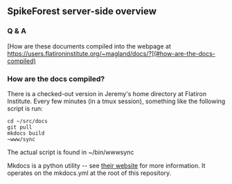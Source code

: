 ## SpikeForest server-side overview

### Q & A

[How are these documents compiled into the webpage at https://users.flatironinstitute.org/~magland/docs/?](#how-are-the-docs-compiled)

### How are the docs compiled?

There is a checked-out version in Jeremy's home directory at Flatiron Institute. Every few minutes (in a tmux session), something like the following script is run:

```
cd ~/src/docs
git pull
mkdocs build
~www/sync
```

The actual script is found in ~/bin/wwwsync

Mkdocs is a python utility -- see [their website](https://www.mkdocs.org/) for more information. It operates on the mkdocs.yml at the root of this repository.



